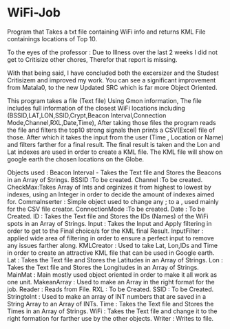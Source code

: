 # WiFi-Job
Program that Takes a txt file containing WiFi info and returns KML File containings locations of Top 10.

To the eyes of the professor : Due to Illness over the last 2 weeks I did not get to Critisize other chores, 
Therefor that report is missing.

With that being said, I have concluded both the excersizer and the Studest Critisizem and improved my work.
You can see a significant improvement from Matala0, to the new Updated SRC which is far more Object Oriented.

This program takes a file (Text file) Using Gmon information, The file includes full information of the closest
WiFi locations including (BSSID,LAT,LON,SSID,Crypt,Beacon Interval,Connection Mode,Channel,RXL,Date,Time),
After taking those files the program reads the file and filters the top10 strong signals then prints a CSV(Excel) file of those.
After which it takes the input from the user (Time , Location or Name) and filters farther for a final result.
The final result is taken and the Lon and Lat indexes are used in order to create a KML file.
The KML file will show on google earth the chosen locations on the Globe.

Objects used : Beacon Interval - Takes the Text file and Stores the Beacons in an Array of Strings.
BSSID :To be created.
Channel :To be created.
CheckMax:Takes Array of Ints and orginizes it from highest to lowest by indexes, using an Integer in order to decide
the amount of indexes aimed for.
CommaInserter : Simple object used to change any ; to a , used mainly for the CSV file creator.
ConnectionMode :To be created.
Date : To be Created.
ID : Takes the Text file and Stores the IDs (Names) of the WiFi spots in an Array of Strings.
Input : Takes the Input and Apply filtering in order to get to the Final choice/s for the KML final Result.
InputFilter : applied wide area of filtering in order to ensure a perfect input to remove any issues farther along.
KMLCreator : Used to take Lat, Lon,IDs and Time in order to create an attractive KML file that can be used in Google earth.
Lat : Takes the Text file and Stores the Latitudes in an Array of Strings.
Lon : Takes the Text file and Stores the Longitudes in an Array of Strings.
MainMat : Main mostly used object oriented in order to make it all work as one unit.
MakeanArray : Used to make an Array in the right format for the job.
Reader : Reads from File.
RXL : To be Created.
SSID : To be Created.
StringtoInt : Used to make an array of INT numbers that are saved in a String Array to an Array of INTs.
Time : Takes the Text file and Stores the Times in an Array of Strings.
WiFi : Takes the Text file and change it to the right formation for farther use by the other objects.
Writer : Writes to file.
